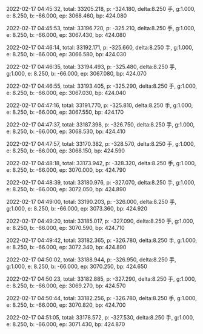 2022-02-17 04:45:32, total: 33205.218, p: -324.180, delta:8.250 手, g:1.000, e: 8.250, b: -66.000, ep: 3068.460, bp: 424.080

2022-02-17 04:45:53, total: 33196.720, p: -325.210, delta:8.250 手, g:1.000, e: 8.250, b: -66.000, ep: 3067.430, bp: 424.080

2022-02-17 04:46:14, total: 33192.171, p: -325.660, delta:8.250 手, g:1.000, e: 8.250, b: -66.000, ep: 3066.580, bp: 424.030

2022-02-17 04:46:35, total: 33194.493, p: -325.480, delta:8.250 手, g:1.000, e: 8.250, b: -66.000, ep: 3067.080, bp: 424.070

2022-02-17 04:46:55, total: 33193.405, p: -325.290, delta:8.250 手, g:1.000, e: 8.250, b: -66.000, ep: 3067.030, bp: 424.040

2022-02-17 04:47:16, total: 33191.770, p: -325.810, delta:8.250 手, g:1.000, e: 8.250, b: -66.000, ep: 3067.550, bp: 424.170

2022-02-17 04:47:37, total: 33187.398, p: -326.750, delta:8.250 手, g:1.000, e: 8.250, b: -66.000, ep: 3068.530, bp: 424.410

2022-02-17 04:47:57, total: 33170.382, p: -328.570, delta:8.250 手, g:1.000, e: 8.250, b: -66.000, ep: 3068.150, bp: 424.590

2022-02-17 04:48:18, total: 33173.942, p: -328.320, delta:8.250 手, g:1.000, e: 8.250, b: -66.000, ep: 3070.000, bp: 424.790

2022-02-17 04:48:39, total: 33180.976, p: -327.070, delta:8.250 手, g:1.000, e: 8.250, b: -66.000, ep: 3072.050, bp: 424.890

2022-02-17 04:49:00, total: 33190.203, p: -326.000, delta:8.250 手, g:1.000, e: 8.250, b: -66.000, ep: 3073.360, bp: 424.920

2022-02-17 04:49:20, total: 33185.017, p: -327.090, delta:8.250 手, g:1.000, e: 8.250, b: -66.000, ep: 3070.590, bp: 424.710

2022-02-17 04:49:42, total: 33182.365, p: -326.780, delta:8.250 手, g:1.000, e: 8.250, b: -66.000, ep: 3072.340, bp: 424.890

2022-02-17 04:50:02, total: 33188.944, p: -326.950, delta:8.250 手, g:1.000, e: 8.250, b: -66.000, ep: 3070.250, bp: 424.650

2022-02-17 04:50:23, total: 33182.885, p: -327.290, delta:8.250 手, g:1.000, e: 8.250, b: -66.000, ep: 3069.270, bp: 424.570

2022-02-17 04:50:44, total: 33182.256, p: -326.780, delta:8.250 手, g:1.000, e: 8.250, b: -66.000, ep: 3070.820, bp: 424.700

2022-02-17 04:51:05, total: 33178.572, p: -327.530, delta:8.250 手, g:1.000, e: 8.250, b: -66.000, ep: 3071.430, bp: 424.870